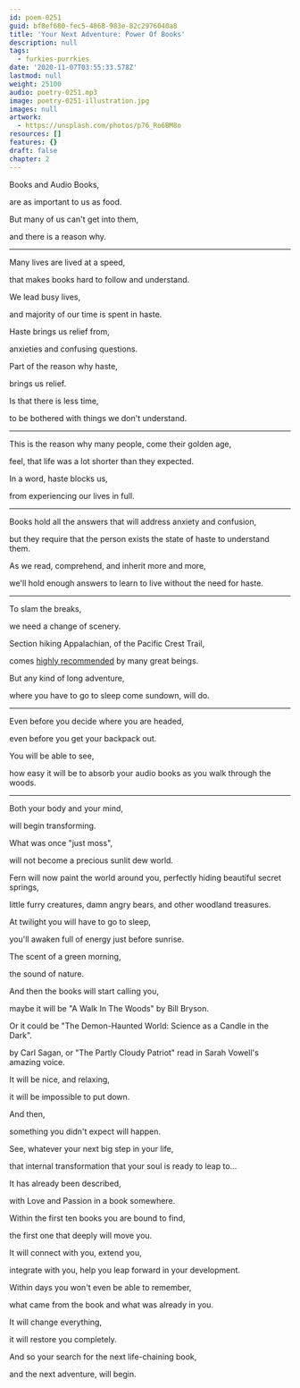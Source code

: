 ```yaml
---
id: poem-0251
guid: bf8ef680-fec5-4868-983e-82c2976040a8
title: 'Your Next Adventure: Power Of Books'
description: null
tags:
  - furkies-purrkies
date: '2020-11-07T03:55:33.578Z'
lastmod: null
weight: 25100
audio: poetry-0251.mp3
image: poetry-0251-illustration.jpg
images: null
artwork:
  - https://unsplash.com/photos/p76_Ro6BM8o
resources: []
features: {}
draft: false
chapter: 2
---
```


Books and Audio Books,

are as important to us as food.

But many of us can't get into them,

and there is a reason why.

---

Many lives are lived at a speed,

that makes books hard to follow and understand.

We lead busy lives,

and majority of our time is spent in haste.

Haste brings us relief from,

anxieties and confusing questions.

Part of the reason why haste,

brings us relief.

Is that there is less time,

to be bothered with things we don't understand.

---

This is the reason why many people, come their golden age,

feel, that life was a lot shorter than they expected.

In a word, haste blocks us,

from experiencing our lives in full.

---

Books hold all the answers that will address anxiety and confusion,

but they require that the person exists the state of haste to understand them.

As we read, comprehend, and inherit more and more,

we'll hold enough answers to learn to live without the need for haste.

---

To slam the breaks,

we need a change of scenery.

Section hiking Appalachian, of the Pacific Crest Trail,

comes [highly recommended](https://www.youtube.com/watch?v=hPSvdKTEZug) by many great beings.

But any kind of long adventure,

where you have to go to sleep come sundown, will do.

---

Even before you decide where you are headed,

even before you get your backpack out.

You will be able to see,

how easy it will be to absorb your audio books as you walk through the woods.

---

Both your body and your mind,

will begin transforming.

What was once "just moss",

will not become a precious sunlit dew world.

Fern will now paint the world around you, perfectly hiding beautiful secret springs,

little furry creatures, damn angry bears, and other woodland treasures.

At twilight you will have to go to sleep,

you'll awaken full of energy just before sunrise.

The scent of a green morning,

the sound of nature.

And then the books will start calling you,

maybe it will be "A Walk In The Woods" by Bill Bryson.

Or it could be "The Demon-Haunted World: Science as a Candle in the Dark".

by Carl Sagan, or "The Partly Cloudy Patriot" read in Sarah Vowell's amazing voice.

It will be nice, and relaxing,

it will be impossible to put down.

And then,

something you didn't expect will happen.

See, whatever your next big step in your life,

that internal transformation that your soul is ready to leap to...

It has already been described,

with Love and Passion in a book somewhere.

Within the first ten books you are bound to find,

the first one that deeply will move you.

It will connect with you, extend you,

integrate with you, help you leap forward in your development.

Within days you won't even be able to remember,

what came from the book and what was already in you.

It will change everything,

it will restore you completely.

And so your search for the next life-chaining book,

and the next adventure, will begin.
